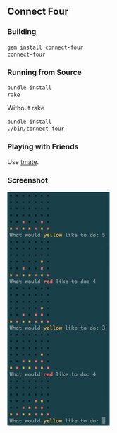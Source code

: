 ## Connect Four

### Building

~~~
gem install connect-four
connect-four
~~~

### Running from Source

~~~
bundle install
rake
~~~

Without rake

~~~
bundle install
./bin/connect-four
~~~

### Playing with Friends

Use [tmate](https://github.com/nviennot/tmate).

### Screenshot
![Screenshot](screenshot.png)

